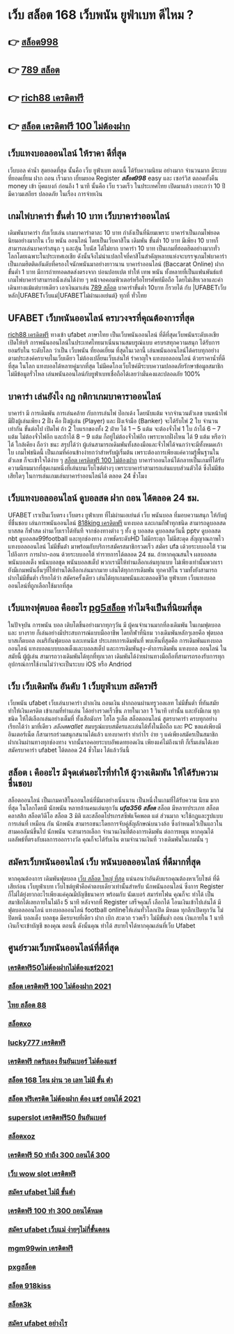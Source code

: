 # เว็บ สล็อต 168 เว็บพนัน  ยูฟ่าเบท ดีไหม ?

## 👉 [สล็อต998](https://www.ufaeat.com/regis-ufabet-master-free/)
## 👉 [789 สล็อต](https://www.ufaeat.com/ทางเข้ายูฟ่าเบท-ufabet/)
## 👉 [rich88 เครดิตฟรี](https://www.ufaeat.com/ufabet-master-login/)
## 👉 [สล็อต เครดิตฟรี 100 ไม่ต้องฝาก](https://www.ufaeat.com/register/)

## เว็บแทงบอลออนไลน์ ให้ราคา ดีที่สุด 

เว็บบอล   ค่าน้ำ  สุดยอดที่สุด   นั้นคือ  เว็บ ยูฟ่าเบท   ตอนนี้ ได้รับความนิยม   อย่างมาก จำนวนมาก  มีระบบที่ยอดเยี่ยม  ฝาก  ถอน   เร็วมาก   เยี่ยมยอด Register  ***สล็อต998***  easy  และ  เซอร์วิส  ตลอดทั้งคืน  money เข้า   บุ๊คแบงก์  ก่อนถึง 1 นาที   นั้นคือ  เว็บ  รวดเร็ว  ในประเทศไทย  เปิดมาแล้ว  เยอะกว่า  10 ปี  มีความเสถียร ปลอดภัย ในเรื่อง  การจ่ายเงิน 

##  เกมไพ่บาคาร่า ขั้นต่ำ 10 บาท เว็บบาคาร่าออนไลน์ 

 เดิมพันบาคาร่า  กับเว็บเล่น เกมบาคาร่าตาละ 10 บาท กำลังเป็นที่นิยมเพราะ บาคาร่าเป็นเกมไพ่ยอดนิยมอย่างมากใน เว็บ  พนัน ออนไลน์  โดยเป็นเว็บคาสิโน เดิมพัน ขั้นต่ำ 10 บาท มีเพียง 10 บาทก็สามารถเล่นบาคาร่าสนุก ๆ และลุ้น โบนัส  ได้ไม่ยาก บาคาร่า 10 บาท เป็นเกมที่ฮอตฮิตอย่างมากทั่วโลกโดยเฉพาะในประเทศเอเชีย ดังนั้นจึงไม่น่าแปลกใจที่คาสิโนสำคัญหลายแห่งจะบรรจุเกมไพ่บาคาร่าเป็นเกมฮิตติดอันดับที่ครองใจนักพนันมาอย่างยาวนาน บาคาร่าออนไลน์ (Baccarat Online)   ฝากขั้นต่ำ 1 บาท  มีการถ่ายทอดสดส่งตรงจาก  บ่อนปอยเปต ทำให้  เทพ พนัน  ทั้งหลายที่เป็นแฟนพันธ์แท้เกมไพ่บาคาร่าสามารถนั่งเล่นได้ง่าย ๆ หน้าจอคอมพิวเตอร์หรือโทรศัพท์มือถือ โดยไม่เสียเวลาและค่าเดินทางแม้แต่บาทเดียว เอาเงินมาเล่น [789 สล็อต](https://www.ufaeat.com/ufabet-master-login/) บาคาร่าขั้นต่ำ 10บาท ก็รวยได้ กับ |UFABETเว็บหลัก|UFABETเว็บแม่|UFABETไม่ผ่านเอเย่นต์} ทุกที่ ทั่วไทย


## UFABET เว็บพนันออนไลน์  ครบวงจรที่คุณต้องการที่สุด

 [rich88 เครดิตฟรี](https://www.ufaeat.com/register/) ทางเข้า ufabet ภาษาไทย  เป็นเว็บพนันออนไลน์ ที่ดีที่สุดเว็บพนันระดับเอเชีย เปิดให้บริ การพนันออนไลน์ในประเทศไทยมาเนิ่นนานสมบรูณ์แบบ ครบรสทุกความสนุก ได้รับการยอมรับใน ระดับโลก  ว่าเป็น เว็บพนัน  ที่ยอดเยี่ยม ที่สุดในเวลานี้ เล่นพนันออนไลน์ได้ครบทุกอย่าง ตามประสงค์ครบจบในเว็บเดียว ไม่ต้องเปลี่ยนเว็บเล่นให้ รำคาญใจ  แทงบอลออนไลน์  ด้วยราคาน้ำที่ดีที่สุด ในโลก แทงบอลได้หลายคู่มากที่สุด ไม่มีคดโกงเว็บไซค์มีระบบความปลอดภัยรักษาข้อมูลสมาชิกไม่มีข้อมูลรั่วไหล เล่นพนันออนไลน์กับยูฟ่าเบทเชื่อถือได้เลยว่ามั่นคงและปลอดภัย 100% 


## บาคาร่า เล่นยังไง กฎ กติกาเกมบาคาราออนไลน์

บาคาร่า มี  การเดิมพัน  การเล่นคล้าย กับการเล่นไพ่ ป๊อกเด้ง โดยนับแต้ม จากจำนวนตัวเลข บนหน้าไพ่ มีฝั่งผู้เล่นเพียง 2 ฝั่ง คือ ฝั่งผู้เล่น (Player)  และ ฝั่งเจ้ามือ (Banker) จะได้รับไพ่ 2 ใบ จำนวน เท่ากัน  ขั้นต่อไป  เปิดไพ่ ถ้า 2 ใบแรกของทั้ง 2 ฝ่าย ได้ 1 – 5 แต้ม จะต้องจั่วไพ่ 1 ใบ ถ้าได้ 6 – 7 แต้ม ไม่ต้องจั่วไพ่อีก  และถ้าได้ 8 – 9 แต้ม ก็อยู่ไม่ต้องจั่วไพ่อีก เพราะหากฝั่งไหน ได้ 9 แต้ม หรือว่าได้ ใกล้เคียง ถือว่า ชนะ สรุปได้ว่า ผู้เล่นสามารถเดิมพันทั้งสองมือและจั่วไพ่ได้จนกว่าจะมีทั้งหมดเก้าใบ  เกมไพ่ชนิดนี้  เป็นเกมที่ค่อนข้างง่ายกว่าสำหรับผู้เริ่มต้น เพราะต้องการเพียงแค่ความรู้พื้นฐานในตัวเลข ก็จะเข้าใจได้ง่าย ๆ [สล็อต เครดิตฟรี 100 ไม่ต้องฝาก](https://www.ufaeat.com/credit-free-50/) บาคาร่าออนไลน์ได้กลายเป็นเกมที่ได้รับความนิยมมากที่สุดเกมหนึ่งที่เล่นบนเว็บไซต์ต่างๆ เพราะบาคาร่าสามารถเล่นแบบส่วนตัวได้ ซึ่งไม่มีข้อเสียใดๆ ในการเล่นเกมเล่นบาคาร่าออนไลน์ได้  ตลอด 24 ชั่วโมง

## เว็บแทงบอลออนไลน์ ดูบอลสด ฝาก ถอน ได้ตลอด 24 ชม.

UFABET เราเป็นเว็บตรง เว็บตรง ยูฟ่าเบท ที่ไม่ผ่านเอเย่นต์  เว็บ พนันบอล ที่มอบความสนุก ให้กับผู้ที่ชื่นชอบ เล่นการพนันออนไลน์ [818king เครดิตฟรี](https://www.ufaeat.com/) แทงบอล และเกมกีฬาทุกชนิด สามารถดูบอลสด บาสสด กีฬาสด ผ่านเว็บเราได้ทันที จากช่องทางต่าง ๆ ทั้ง   ดู บอลสด ดูบอลสดวันนี้ pptv ดูบอลสด nbt ดูบอลสด99football และทุกช่องทาง ภาพชัดระดับHD ไม่มีกระตุก ไม่มีสะดุด สัญญาณภาพไว แทงบอลออนไลน์ ไม่มีขั้นต่ํา  มาพร้อมกับบริการสมัครสมาชิกรวดเร็ว สมัคร ufa เด้วยระบบออโต้ รวมไปถึงการ การฝาก-ถอน ด้วยระบบออโต้  ทำรายการได้ตลอด 24 ชม. ถ้าหากคุณสนใจ  ผลบอลสด พนันบอลเต็ง พนันบอลชุด พนันบอลสเต็ป พวกเรามีให้ท่านเลือกเล่นทุกแบบ ไม่เพียงเท่านั้นพวกเรายังมีเกมพนันอื่นๆที่ให้ท่านได้เลือกเล่นมากมาย  เล่นได้ทุกการเดิมพัน ทุกคาสิโน รวมทั้งยังสามารถ ฝากไม่มีขั้นต่ำ เรียกได้ว่า สมัครครั้งเดียว เล่นได้ทุกเกมพนันและตลอดชีวิต ยูฟ่าเบท เว็บแทงบอลออนไลน์ที่ถูกเลือกใช้มากที่สุด

##  เว็บแทงฟุตบอล คืออะไร [pg5สล็อต](https://www.ufaeat.com/register/)  ทำไมจึงเป็นที่นิยมที่สุด

ในปัจจุบัน การพนัน  บอล เติบโตขึ้นอย่างมากทุกๆวัน มี ผู้คนจำนวนมากที่ลงเดิมพัน ในเกมฟุตบอลและ บางราย ก็เล่นอย่างมีประสบการณ์แบบมืออาชีพ โดยกีฬาที่นิยม วางเดิมพันหลักๆเลยคือ ฟุตบอล บาสเก็ตบอล อเมริกันฟุตบอล และเทนนิส ประเภทการเดิมพันที่ พบเห็นที่สุดคือ การเดิมพันแทงบอลออนไลน์  แทงบอลแบบบอลเต็งและบอลสเต็ป และการเดิมพันสูง-ต่ำการเดิมพัน  แทงบอล ออนไลน์ ในสมัยนี้  ผู้ผู้เล่น สามารถวางเดิมพันได้ทุกที่ทุกเวลา เดิมพันได้ง่ายผ่านทางมือถือที่สามารถรองรับการทุกอุปกรณ์การใช้งานไม่ว่าจะเป็นระบบ iOS หรือ Andriod

## เว็บ เว็บเดิมพัน  อันดับ 1  เว็บยูฟ่าเบท สมัครฟรี

เว็บพนัน ufabet  เว็บเล่นบาคาร่า ฝากเงิน ถอนเงิน  ฝากถอนผ่านทรูวอลเลท ไม่มีขั้นต่ำ ที่ทันสมัย ทำให้เงินเครดิต เข้าเกมที่ท่านเล่น ได้อย่างรวดเร็วขึ้น ภายในเวลา  1 วินาที  เท่านั้น และยังมีเกม ทุกชนิด ให้ได้เลือกเล่นอย่างเต็มที่   ทั้งเสือมังกร ไฮโล รูเล็ต สล็อตออนไลน์ สูตรบาคาร่า ครบทุกอย่าง เรียกได้ว่า มาที่เดียว *สล็อตwallet*  สมบรูณ์แบบสมัครและเล่นได้ทั้งในมือถือ และ PC ขอแค่เพียงมีอินเตอร์เน็ต ก็สามารถร่วมสนุกสนานได้แล้ว แทงบาคาร่า  ทำกำไร ง่าย ๆ แค่เพียงสมัครเป็นสมาชิก ฝากเงินผ่านทางทุกช่องทาง จากนั้นรอคอยระบบอัพเดทยอดเงิน เพียงแค่ไม่ถึงนาที ก็เริ่มเล่นได้เลย สมัครบาคาร่า ufabet ได้ตลอด 24 ชั่วโมง ได้แล้ววันนี้ 


## สล็อต เ คืออะไร มีจุดเด่นอะไรที่ทำให้ ผู้วางเดิมพัน ให้ได้รับความชื่นชอบ 

 สล็อตออนไลน์ เป็นเกมคาสิโนออนไลน์ที่มีมาอย่างเนิ่นนาน เป็นหนึ่งในเกมที่ได้รับความ นิยม มากที่สุด ในโลกโดยมี นักพนัน หลายล้านคนเล่นทุกวัน ***ufa356 สล็อต*** สล็อต มีหลายประเภท  สล็อตคลาสสิก สล็อตวิดีโอ สล็อต 3 มิติ และสล็อตโปรเกรสซีฟแจ็คพอต แต่ ส่วนมาก จะใช้กฎและรูปแบบการเล่นที่ เหมือน กัน  นักพนัน สามารถชนะโดยการจับคู่สัญลักษณ์บนวงล้อ ซึ่งกำหนดไว้เป็นแถวในสามคอลัมน์ขึ้นไป นักพนัน จะสามารถเลือก จำนวนเงินที่ต้องการเดิมพัน ต่อการหมุน หากคุณได้ผลลัพธ์ที่ตรงกับผลการออกรางวัล คุณก็จะได้รับเงิน ตามจำนวนเงินที่ วางเดิมพันในเกมนั้น ๆ


## สมัครเว็บพนันออนไลน์  เว็บ พนันบอลออนไลน์ ที่ดีมากที่สุด 

หากคุณต้องการ   เดิมพันฟุตบอล  [เว็บ สล็อต ใหญ่ ที่สุด](https://www.ufaeat.com/regis-ufabet-master-free/) แน่นอนว่าอันดับแรกคุณต้องหาเว็บไซต์ ที่ดีเสียก่อน  เว็บยูฟ่าเบท เว็บไซต์ยูฟ่าคือคำตอบเดียวเท่านั้นสำหรับ นักพนันออนไลน์  ซึ่งการ Register ก็ไม่ได้ยุ่งยากอะไรเพียงแค่คุณมีบัญชีธนาคาร พร้อมกับ นัมเบอร์ สมาร์ทโฟน คุณก็จะ ทำได้  เป็นสมาชิกได้เลยภายในไม่ถึง 5 นาที หลังจากที่ Register เสร็จคุณก็ เลือกได้  โอนเงินเข้าไปเล่นได้ มีฟุตบอลออนไลน์ แทงบอลออนไลน์ football onlineให้เล่นทั่วโลกเปิด มีหมด ทุกลีกเปิดทุกวัน ไม่ปิดหนี  บอลเต็ง  บอลชุด มีครบจบที่เดียว  ฝาก   เบิก สะดวก รวดเร็ว  ไม่มีขั้นต่ำ ถอน เงินภายใน 1 นาทีเงินก็จะเข้าบัญชี ของคุณ ตอนนี้ ดังนั้นคุณ ทำได้ สบายใจได้หากคุณเล่นที่เว็บ Ufabet 

## ศูนย์รวมเว็บพนันออนไลน์ที่ดีที่สุด

### [เครดิตฟรี50ไม่ต้องฝากไม่ต้องแชร์2021](https://atom.io/themes/UFAEAT%20ทางเข้า%20เว็บตรง%20UFABET%20joker%20สล็อต%20888%20008%20สล็อต%20ฟรีเครดิต%20100%)
### [สล็อต เครดิตฟรี 100 ไม่ต้องฝาก 2021](https://atom.io/themes/UFAEAT%20ทางเข้า%20เว็บตรง%20UFABET%20spgสล็อต%20008%20สล็อต%20ฟรีเครดิต%20100%)
### [ไทย สล็อต 88](https://atom.io/themes/UFAEAT%20ทางเข้า%20เว็บตรง%20UFABET%20สล็อต%20ฝาก%20ถอน%20true%20wallet%20ไม่มี%20บัญชี%20ธนาคาร%20008%20สล็อต%20ฟรีเครดิต%20100%)
### [สล็อตxo](https://atom.io/themes/UFAEAT%20ทางเข้า%20เว็บตรง%20UFABET%20สล็อตpg%20เกมส์%20ไหนดี%20โบนัสแตกบ่อย2021%20008%20สล็อต%20ฟรีเครดิต%20100%)
### [lucky777 เครดิตฟรี](https://atom.io/themes/UFAEAT%20ทางเข้า%20เว็บตรง%20UFABET%20รวม%20โปร%20สล็อต%20สมาชิก%20ใหม่%20100%20008%20สล็อต%20ฟรีเครดิต%20100%)
### [เครดิตฟรี กดรับเอง ยืนยันเบอร์ ไม่ต้องแชร์](https://atom.io/themes/UFAEAT%20ทางเข้า%20เว็บตรง%20UFABET%20chokdee777%20เครดิตฟรี%20008%20สล็อต%20ฟรีเครดิต%20100%)
### [สล็อต 168 โอน ผ่าน วอ เลท ไม่มี ขั้น ต่ํา](https://atom.io/themes/UFAEAT%20ทางเข้า%20เว็บตรง%20UFABET%20megagame%20สล็อต%20008%20สล็อต%20ฟรีเครดิต%20100%)
### [สล็อต ฟรีเครดิต ไม่ต้องฝาก ต้อง แชร์ ถอนได้ 2021](https://atom.io/themes/UFAEAT%20ทางเข้า%20เว็บตรง%20UFABET%20superslot%20เครดิตฟรี%2020%20008%20สล็อต%20ฟรีเครดิต%20100%)
### [superslot เครดิตฟรี50 ยืนยันเบอร์](https://atom.io/themes/UFAEAT%20ทางเข้า%20เว็บตรง%20UFABET%20pg%20betflik%20เครดิตฟรี%2050%20008%20สล็อต%20ฟรีเครดิต%20100%)
### [สล็อตxoz](https://atom.io/themes/UFAEAT%20ทางเข้า%20เว็บตรง%20UFABET%20สล็อตxo%20ออโต้%20008%20สล็อต%20ฟรีเครดิต%20100%)
### [เครดิตฟรี 50 ทำถึง 300 ถอนได้ 300](https://atom.io/themes/UFAEAT%20ทางเข้า%20เว็บตรง%20UFABET%20mgm99winสล็อต%20008%20สล็อต%20ฟรีเครดิต%20100%)
### [เว็บ wow slot เครดิตฟรี](https://atom.io/themes/UFAEAT%20ทางเข้า%20เว็บตรง%20UFABET%20สล็อต%20ยืนยัน%20otp%20รับเครดิตฟรี%20008%20สล็อต%20ฟรีเครดิต%20100%)
### [สมัคร ufabet ไม่มี ขั้นต่ํา](https://atom.io/themes/UFAEAT%20ทางเข้า%20เว็บตรง%20UFABET%20betway%20เครดิตฟรี%20008%20สล็อต%20ฟรีเครดิต%20100%)
### [เครดิตฟรี 100 ทำ 300 ถอนได้หมด](https://atom.io/themes/UFAEAT%20ทางเข้า%20เว็บตรง%20UFABET%20wo365%20เครดิตฟรี18%20008%20สล็อต%20ฟรีเครดิต%20100%)
### [สมัคร ufabet เว็บแม่ ง่ายๆไม่กี่ขั้นตอน](https://atom.io/themes/UFAEAT%20ทางเข้า%20เว็บตรง%20UFABET%20sky%20sport%20สล็อต%20008%20สล็อต%20ฟรีเครดิต%20100%)
### [mgm99win เครดิตฟรี](https://atom.io/themes/UFAEAT%20ทางเข้า%20เว็บตรง%20UFABET%20สล็อต%2099%20008%20สล็อต%20ฟรีเครดิต%20100%)
### [pxgสล็อต](https://atom.io/themes/UFAEAT%20ทางเข้า%20เว็บตรง%20UFABET%20สล็อต%20xo%20ดีที่สุด%20008%20สล็อต%20ฟรีเครดิต%20100%)
### [สล็อต 918kiss](https://atom.io/themes/UFAEAT%20ทางเข้า%20เว็บตรง%20UFABET%20เครดิตฟรี%2050%20ไม่ต้องฝาก%20ไม่ต้องแชร์%20ถอนได้%20300%20008%20สล็อต%20ฟรีเครดิต%20100%)
### [สล็อต3k](https://atom.io/themes/UFAEAT%20ทางเข้า%20เว็บตรง%20UFABET%20superbonus911%20เครดิตฟรี%20008%20สล็อต%20ฟรีเครดิต%20100%)
### [สมัคร ufabet อย่างไร](https://atom.io/themes/UFAEAT%20ทางเข้า%20เว็บตรง%20UFABET%20เครดิตฟรี%2050%20กดรับเอง%20ยืนยันเบอร์%20008%20สล็อต%20ฟรีเครดิต%20100%)
